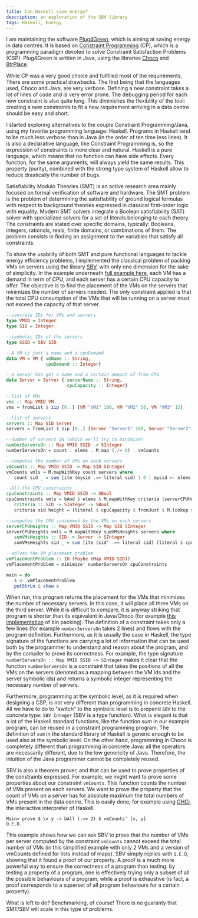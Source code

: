 ```yaml
---
title: Can Haskell save energy?
description: an exploration of the SBV library
tags: Haskell, Energy
---
```


I am maintaining the software [Plug4Green](https://github.com/fit4green/Plug4Green), which is aiming at saving energy in data centres.
It is based on [Constraint Programming](http://en.wikipedia.org/wiki/Constraint_programming) (CP), which is a programming paradigm devoted to solve Constraint Satisfaction Problems (CSP).
Plug4Green is written in Java, using the libraries [Choco](http://www.emn.fr/z-info/choco-solver/) and [BtrPlace](http://btrp.inria.fr/).

While CP was a very good choice and fulfilled most of the requirements, There are some practical drawbacks. 
The first being that the languages used, Choco and Java, are very verbose.
Defining a new constraint takes a lot of lines of code and is very error prone.
The debugging period for each new constraint is also quite long.
This diminishes the flexibility of the tool: creating a new constraints to fit a new requirement arriving in a data centre should be easy and short.

I started exploring alternatives to the couple Constraint Programming/Java, using my favorite programming language: Haskell.
Programs in Haskell tend to be much less verbose than in Java (in the order of ten time less lines).
It is also a declarative language, like Constraint Programming is, so the expression of constraints is more clear and natural.
Haskell is a pure language, which means that no function can have side effects.
Every function, for the same arguments, will always yield the same results.
This property (purity), combined with the strong type system of Haskell allow to reduce drastically the number of bugs.

Satisfiability Modulo Theories (SMT) is an active research area mainly focused on formal verification of software and hardware.
The SMT problem is the problem of determining the satisfiability of ground logical formulas with respect to background theories expressed in classical first-order logic with equality.
Modern SMT solvers integrate a Boolean satisfiability (SAT) solver with specialized solvers for a set of literals belonging to each theory.
The constraints are stated over specific domains, typically: Booleans, integers, rationals, reals, finite domains, or combinations of them.
The problem consists in finding an assignment to the variables that satisfy all constraints.

To show the usability of both SMT and pure functional languages to tackle energy efficiency problems, I implemented the classical problem of packing VMs on servers using the library [SBV](http://leventerkok.github.io/sbv/), with only one dimension for the sake of simplicity.
In the example underneath [full example here](https://github.com/cdupont/Plug4Green-design), each VM has a demand in term of CPU, and each server has a certain CPU capacity to offer.
The objective is to find the placement of the VMs on the servers that minimizes the number of servers needed.
The only constraint applied is that the total CPU consumption of the VMs that will be running on a server must not exceed the capacity of that server.

``` haskell
--concrete IDs for VMs and servers
type VMID = Integer
type SID = Integer

--symbolic IDs of the servers
type SSID = SBV SID

--A VM is just a name and a cpuDemand
data VM = VM { vmName :: String,
               cpuDemand :: Integer}

--a server has got a name and a certain amount of free CPU
data Server = Server { serverName :: String,
                       cpuCapacity :: Integer}

--list of VMs
vms :: Map VMID VM
vms = fromList $ zip [0..] [VM "VM1" 100, VM "VM2" 50, VM "VM3" 15]

--list of servers
servers :: Map SID Server
servers = fromList $ zip [0..] [Server "Server1" 100, Server "Server2" 100, Server "Server3" 200]

--number of servers ON (which we'll try to minimize)
numberServersOn :: Map VMID SSID -> SInteger
numberServersOn = count . elems . M.map (./= 0) . vmCounts

--computes the number of VMs on each servers
vmCounts :: Map VMID SSID -> Map SID SInteger
vmCounts vmls = M.mapWithKey count servers where
   count sid _ = sum [ite (mysid .== literal sid) 1 0 | mysid <- elems vmls]

--All the CPU constraints
cpuConstraints :: Map VMID SSID -> SBool
cpuConstraints vmls = bAnd $ elems $ M.mapWithKey criteria (serverCPUHeights vmls) where
   criteria :: SID -> SInteger -> SBool
   criteria sid height = (literal $ cpuCapacity $ fromJust $ M.lookup sid servers) .> height

--computes the CPU consummed by the VMs on each servers
serverCPUHeights :: Map VMID SSID -> Map SID SInteger 
serverCPUHeights vmls = M.mapWithKey sumVMsHeights servers where
   sumVMsHeights :: SID -> Server -> SInteger
   sumVMsHeights sid _ = sum [ite (sid' .== literal sid) (literal $ cpuDemand $ fromJust $ M.lookup vmid vms) 0 | (vmid, sid') <- M.assocs vmls]

--solves the VM placement problem
vmPlacementProblem :: IO (Maybe (Map VMID SID))
vmPlacementProblem = minimize' numberServersOn cpuConstraints

main = do
   s <- vmPlacementProblem   
   putStrLn $ show s
```

When run, this program returns the placement for the VMs that minimizes the number of necessary servers.
In this case, it will place all three VMs on the third server. 
While it is difficult to compare, it is anyway striking that program is shorter than its equivalent in Java/Choco (for example [this implementation](http://www.dcs.gla.ac.uk/~pat/cpM/jchoco/binPack/CPBinPack.java) of bin packing).
The definition of a constraint takes only a few lines (for example `numberServersOn` takes 2 lines) and flows with the program definition.
Furthermore, as it is usually the case in Haskell, the type signature of the functions are carrying a lot of information that can be used both by the programmer to understand and reason about the program, and by the compiler to prove its correctness.
For example, the type signature `numberServersOn :: Map VMID SSID -> SInteger` makes it clear that the function `numberServersOn` is a constraint that takes the positions of all the VMs on the servers (denoted as a mapping between the VM ids and the server symbolic ids) and returns a symbolic integer representing the necessary number of servers.

Furthermore, programming at the symbolic level, as it is required when designing a CSP, is not very different than programming in concrete Haskell.
All we have to do to "switch" to the symbolic level is to prepend `SBV` to the concrete type: `SBV Integer` (SBV is a type function).
What is elegant is that a lot of the Haskell standard functions, like the function $sum$ in our example program, can be reused in a constraint programming program.
The definition of `sum` in the standard library of Haskell is generic enough to be used also at the symbolic level.
On the other hand, programming in Choco is completely different than programming in concrete Java: all the operators are necessarily different, due to the low genericity of Java.
Therefore, the intuition of the Java programmer cannot be completely reused.

SBV is also a theorem prover, and that can be used to prove properties of the constraints expressed.
For example, we might want to prove some properties about our constraint `vmCounts`.
This function counts the number of VMs present on each servers.
We want to prove the property that the count of VMs on a server has for absolute maximum the total numbers of VMs present in the data centre.
This is easily done, for example using [GHCi](http://www.haskell.org/haskellwiki/GHC/GHC), the interactive interpreter of Haskell.


    Main> prove $ \x y -> bAll (.<= 2) $ vmCounts' [x, y]
    Q.E.D.


This example shows how we can ask SBV to prove that the number of VMs per server computed by the constraint `vmCounts` cannot exceed the total number of VMs (in this simplified example with only 2 VMs and a version of vmCounts defined for lists instead of maps).
SBV simply replies with `Q.E.D`, showing that it found a proof of our property.
A proof is a much more powerful way to ensure the correctness of a program than testing: by testing a property of a program, one is effectively trying only a subset of all the possible behaviours of a program, while a proof is exhaustive (is fact, a proof corresponds to a superset of all program behaviours for a certain property).

What is left to do? Benchmarking, of course!
There is no guaranty that SMT/SBV will scale in this type of problems.

